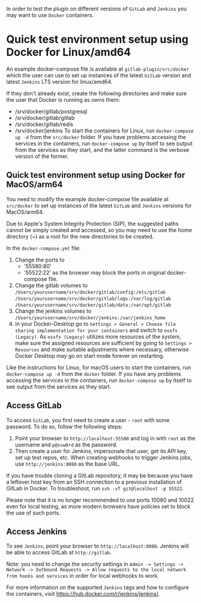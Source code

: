 In order to test the plugin on different versions of `GitLab` and `Jenkins` you may want to use `Docker` containers.

# Quick test environment setup using Docker for Linux/amd64

An example docker-compose file is available at `gitlab-plugin/src/docker` which the user can use to set up instances of the latest `GitLab` version and latest `Jenkins` LTS version for linux/amd64.

If they don't already exist, create the following directories and make sure the user that Docker is running as owns them:
* /srv/docker/gitlab/postgresql
* /srv/docker/gitlab/gitlab
* /srv/docker/gitlab/redis
* /srv/docker/jenkins
To start the containers for Linux, run `docker-compose up -d` from the `src/docker` folder. If you have problems accessing the services in the containers, run `docker-compose up` by itself to see output from the services as they start, and the latter command is the verbose version of the former.

## Quick test environment setup using Docker for MacOS/arm64

You need to modify the example docker-compose file available at `src/docker` to set up instances of the latest `GitLab` and `Jenkins` versions for MacOS/arm64. 

Due to Apple's System Integrity Protection (SIP), the suggested paths cannot be simply created and accessed, so you may need to use the home directory (~) as a root for the new directories to be created.

In the `docker-compose.yml` file:

1. Change the ports to 
    - '55580:80'
    - '55522:22'
as the browser may block the ports in original docker-compose file.
2. Change the gitlab volumes to 
    `/Users/yourusername/srv/docker/gitlab/config:/etc/gitlab`
    `/Users/yourusername/srv/docker/gitlab/logs:/var/log/gitlab`
    `/Users/yourusername/srv/docker/gitlab/data:/var/opt/gitlab`
3. Change the jenkins volumes to 
    `/Users/yourusername/srv/docker/jenkins:/var/jenkins_home`
4. In your Docker-Desktop go to `Settings > General > Choose file sharing implementation for your containers` and switch to `osxfs (Legacy)`. As `osxfs (Legacy)` utilizes more resources of the system, make sure the assigned resources are sufficient by going to `Settings > Resources` and make suitable adjustments where necessary, otherwise Docker Desktop may go on start mode forever on restarting.

Like the instructions for Linux, for macOS users to start the containers, run `docker-compose up -d` from the `docker` folder. If you have any problems accessing the services in the containers, run `docker-compose up` by itself to see output from the services as they start.

## Access GitLab

To access `GitLab`, you first need to create a user - `root` with some password. To do so, follow the following steps:
1. Point your browser to `http://localhost:55580` and log in with `root` as the username and `p@ssw0rd` as the password. 
2. Then create a user for Jenkins, impersonate that user, get its API key, set up test repos, etc. When creating webhooks to trigger Jenkins jobs, use `http://jenkins:8080` as the base URL.

If you have trouble cloning a GitLab repository, it may be because you have a leftover host key from an SSH connection to a previous installation of GitLab in Docker. To troubleshoot, run `ssh -vT git@localhost -p 55522`.

Please note that it is no longer recommended to use ports 10080 and 10022 even for local testing, as more modern browsers have policies set to block the use of such ports. 

## Access Jenkins

To see `Jenkins`, point your browser to `http://localhost:8080`. Jenkins will be able to access GitLab at `http://gitlab`.

Note: you need to change the security settings in `Admin -> Settings -> Network -> Outbound Requests -> Allow requests to the local network from hooks and services` in order for local webhooks to work.

For more information on the supported `Jenkins` tags and how to configure the containers, visit https://hub.docker.com/r/jenkins/jenkins/.

